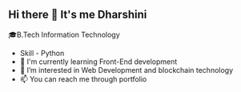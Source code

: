 ## Hi there 👋 It's me Dharshini

🎓B.Tech Information Technology
- Skill     - Python
- 🌱 I'm currently learning Front-End development
- 👀 I’m interested in Web Development and blockchain technology
- 📫 You can reach me through portfolio


<!---
Dharshini03s/Dharshini03s is a ✨ special ✨ repository because its `README.md` (this file) appears on your GitHub profile.
You can click the Preview link to take a look at your changes.
--->
